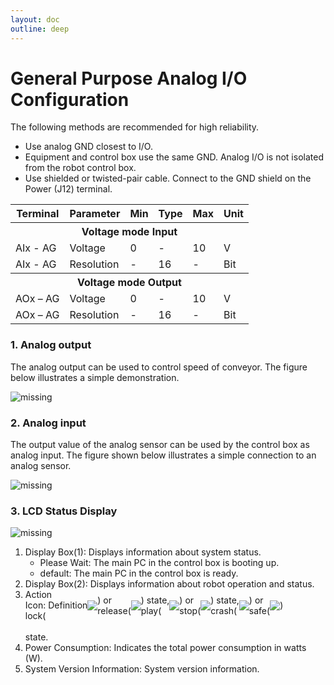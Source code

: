 ```yaml
---
layout: doc
outline: deep
---
```


# General Purpose Analog I/O Configuration

The following methods are recommended for high reliability.

- Use analog GND closest to I/O.
- Equipment and control box use the same GND. Analog I/O is not isolated from the robot control box.
- Use shielded or twisted-pair cable. Connect to the GND shield on the Power (J12) terminal.

<div class="center-align th-align td-align">
  <table>
    <tr>
      <th>Terminal</th>
      <th>Parameter</th>
      <th>Min</th>
      <th>Type</th>
      <th>Max</th>
      <th>Unit</th>
    </tr>
    <tr>
      <th colspan=6>Voltage mode Input</th>
    </tr>
    <tr>
      <td>AIx - AG</td>
      <td>Voltage</td>
      <td>0</td>
      <td>-</td>
      <td>10</td>
      <td>V</td>
    </tr>
    <tr>
      <td>AIx - AG</td>
      <td>Resolution</td>
      <td>-</td>
      <td>16</td>
      <td>-</td>
      <td>Bit</td>
    </tr>
    <tr>
      <th colspan=6>Voltage mode Output</th>
    </tr>
    <tr>
      <td>AOx – AG</td>
      <td>Voltage</td>
      <td>0</td>
      <td>-</td>
      <td>10</td>
      <td>V</td>
    </tr>
    <tr>
      <td>AOx – AG</td>
      <td>Resolution</td>
      <td>-</td>
      <td>16</td>
      <td>-</td>
      <td>Bit</td>
    </tr>
  </table>
</div>

### 1. Analog output

The analog output can be used to control speed of conveyor. The figure below illustrates a simple demonstration.

![missing](/manual/common/installation/10-1.png)

### 2. Analog input

The output value of the analog sensor can be used by the control box as analog input. The figure shown below illustrates a simple connection to an analog sensor.

![missing](/manual/common/installation/10-2.png)

### 3. LCD Status Display

![missing](/manual/common/installation/10-3.png)

1. Display Box(1): Displays information about system status.<br>
   - Please Wait: The main PC in the control box is booting up.<br>
   - default: The main PC in the control box is ready.
2. Display Box(2): Displays information about robot operation and status.
3. <span style="display:flex; align-items:center; white-space:pre">Action Icon:
   Definition lock(<img src="/manual/common/installation/10-4.png" />) or
   release(<img src="/manual/common/installation/10-5.png" />) state,
   play(<img src="/manual/common/installation/10-6.png" />) or
   stop(<img src="/manual/common/installation/10-7.png" />) state,
   crash(<img src="/manual/common/installation/10-8.png" />) or
   safe(<img src="/manual/common/installation/10-9.png" />)</span><br>
   state.
4. Power Consumption: Indicates the total power consumption in watts (W).
5. System Version Information: System version information.
